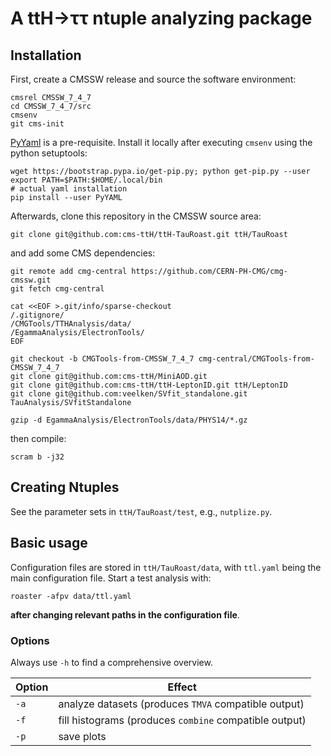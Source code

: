 # A ttH→ττ ntuple analyzing package

## Installation

First, create a CMSSW release and source the software environment:

    cmsrel CMSSW_7_4_7
    cd CMSSW_7_4_7/src
    cmsenv
    git cms-init

[PyYaml](http://pyyaml.org/wiki/PyYAML) is a pre-requisite.
Install it locally after executing `cmsenv` using the python setuptools:

    wget https://bootstrap.pypa.io/get-pip.py; python get-pip.py --user
    export PATH=$PATH:$HOME/.local/bin
    # actual yaml installation
    pip install --user PyYAML

Afterwards, clone this repository in the CMSSW source area:

    git clone git@github.com:cms-ttH/ttH-TauRoast.git ttH/TauRoast

and add some CMS dependencies:

    git remote add cmg-central https://github.com/CERN-PH-CMG/cmg-cmssw.git
    git fetch cmg-central

    cat <<EOF >.git/info/sparse-checkout
    /.gitignore/
    /CMGTools/TTHAnalysis/data/
    /EgammaAnalysis/ElectronTools/
    EOF

    git checkout -b CMGTools-from-CMSSW_7_4_7 cmg-central/CMGTools-from-CMSSW_7_4_7
    git clone git@github.com:cms-ttH/MiniAOD.git
    git clone git@github.com:cms-ttH/ttH-LeptonID.git ttH/LeptonID
    git clone git@github.com:veelken/SVfit_standalone.git TauAnalysis/SVfitStandalone

    gzip -d EgammaAnalysis/ElectronTools/data/PHYS14/*.gz

then compile:

    scram b -j32

## Creating Ntuples

See the parameter sets in `ttH/TauRoast/test`, e.g., `nutplize.py`.

## Basic usage

Configuration files are stored in `ttH/TauRoast/data`,
with `ttl.yaml` being the main configuration file.
Start a test analysis with:

    roaster -afpv data/ttl.yaml

**after changing relevant paths in the configuration file**.

### Options

Always use `-h` to find a comprehensive overview.

| Option | Effect                                                 |
| ---    | ---                                                    |
| `-a`   | analyze datasets (produces `TMVA` compatible output)   |
| `-f`   | fill histograms (produces `combine` compatible output) |
| `-p`   | save plots                                             |
